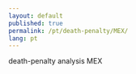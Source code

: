```yaml
---
layout: default
published: true
permalink: /pt/death-penalty/MEX/
lang: pt
---
```


death-penalty analysis MEX
